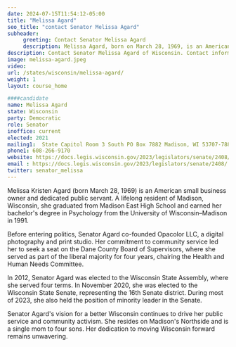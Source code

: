 ```yaml
---
date: 2024-07-15T11:54:12-05:00
title: "Melissa Agard"
seo_title: "contact Senator Melissa Agard"
subheader:
     greeting: Contact Senator Melissa Agard
     description: Melissa Agard, born on March 28, 1969, is an American politician affiliated with the Democratic Party. She serves as a member of the Wisconsin State Senate, representing District 16, and took office on January 4, 2021.
description: Contact Senator Melissa Agard of Wisconsin. Contact information for Melissa Agard includes email address, phone number, and mailing address.
image: melissa-agard.jpeg
video:
url: /states/wisconsin/melissa-agard/
weight: 1
layout: course_home

####candidate
name: Melissa Agard
state: Wisconsin
party: Democratic
role: Senator
inoffice: current
elected: 2021
mailing1:  State Capitol Room 3 South PO Box 7882 Madison, WI 53707-7882
phone1: 608-266-9170
website: https://docs.legis.wisconsin.gov/2023/legislators/senate/2408/
email : https://docs.legis.wisconsin.gov/2023/legislators/senate/2408/
twitter: senator_melissa
---
```

Melissa Kristen Agard (born March 28, 1969) is an American small business owner and dedicated public servant. A lifelong resident of Madison, Wisconsin, she graduated from Madison East High School and earned her bachelor's degree in Psychology from the University of Wisconsin–Madison in 1991.

Before entering politics, Senator Agard co-founded Opacolor LLC, a digital photography and print studio. Her commitment to community service led her to seek a seat on the Dane County Board of Supervisors, where she served as part of the liberal majority for four years, chairing the Health and Human Needs Committee.

In 2012, Senator Agard was elected to the Wisconsin State Assembly, where she served four terms. In November 2020, she was elected to the Wisconsin State Senate, representing the 16th Senate district. During most of 2023, she also held the position of minority leader in the Senate.

Senator Agard's vision for a better Wisconsin continues to drive her public service and community activism. She resides on Madison's Northside and is a single mom to four sons. Her dedication to moving Wisconsin forward remains unwavering.
